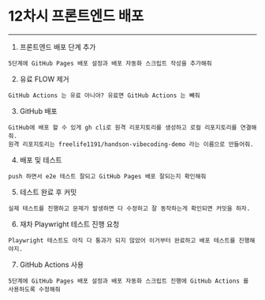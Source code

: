 # 12차시 프론트엔드 배포

---

1. 프론트엔드 배포 단계 추가
```
5단계에 GitHub Pages 배포 설정과 배포 자동화 스크립트 작성을 추가해줘
```

2. 유료 FLOW 제거
```
GitHub Actions 는 유료 아니야? 유료면 GitHub Actions 는 빼줘
```

3. GitHub 배포
```
GitHub에 배포 할 수 있게 gh cli로 원격 리포지토리를 생성하고 로컬 리포지토리를 연결해줘.
원격 리포지토리는 freelife1191/handson-vibecoding-demo 라는 이름으로 만들어줘.
```

4. 배포 및 테스트
```
push 하면서 e2e 테스트 잘되고 GitHub Pages 배포 잘되는지 확인해줘
```

5. 테스트 완료 후 커밋
```
실제 테스트를 진행하고 문제가 발생하면 다 수정하고 잘 동작하는게 확인되면 커밋을 하자.
```

6. 재차 Playwright 테스트 진행 요청
```
Playwright 테스트도 아직 다 통과가 되지 않았어 이거부터 완료하고 배포 테스트를 진행해야지.
```

7. GitHub Actions 사용
```
5단계에 GitHub Pages 배포 설정과 배포 자동화 스크립트 진행에 GitHub Actions 를 사용하도록 수정해줘
```